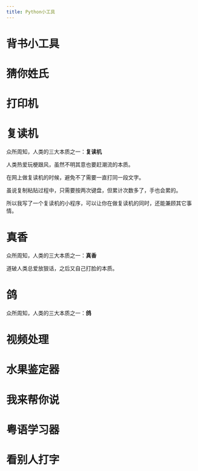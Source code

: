```yaml
---
title: Python小工具
---
```


# 背书小工具

# 猜你姓氏
# 打印机
# 复读机

众所周知，人类的三大本质之一：**复读机**

人类热爱玩梗跟风，虽然不明其意也要赶潮流的本质。

在网上做复读机的时候，避免不了需要一直打同一段文字。

虽说复制粘贴过程中，只需要按两次键盘，但累计次数多了，手也会累的。

所以我写了一个复读机的小程序，可以让你在做复读机的同时，还能兼顾其它事情。

# 真香

众所周知，人类的三大本质之一：**真香**

道破人类总爱放狠话，之后又自己打脸的本质。

# 鸽

众所周知，人类的三大本质之一：**鸽**

# 视频处理

# 水果鉴定器
# 我来帮你说
# 粤语学习器

# 看别人打字